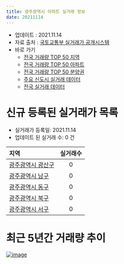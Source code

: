 ```yaml
---
title: 광주광역시 아파트 실거래 정보
date: 20211114
---
```


* 업데이트 : 2021.11.14
* 자료 출처 : [국토교통부 실거래가 공개시스템](http://rt.molit.go.kr)
* 바로 가기
    * [전국 거래량 TOP 50 지역](https://apt-info.github.io/apt-trade-info/tr)
    * [전국 거래량 TOP 50 아파트](https://apt-info.github.io/apt-trade-info/ta)
    * [전국 거래량 TOP 50 분양권](https://apt-info.github.io/apt-trade-info/tb)
    * [주요 신도시 실거래 데이터](https://apt-info.github.io/apt-trade-info/newtown)
    * [전국 실거래 데이터](https://apt-info.github.io/apt-trade-info/all)



<script async src="https://pagead2.googlesyndication.com/pagead/js/adsbygoogle.js"></script>
<!-- 기본광고 -->
<ins class="adsbygoogle"
     style="display:block"
     data-ad-client="ca-pub-1142216861245946"
     data-ad-slot="4805727019"
     data-ad-format="auto"
     data-full-width-responsive="true"></ins>
<script>
     (adsbygoogle = window.adsbygoogle || []).push({});
</script>


# 신규 등록된 실거래가 목록

* 실거래가 등록일: 2021.11.14
* 업데이트 된 실거래 수: 0 건


|지역|실거래수|
|:---|:---:|
|[광주광역시 광산구](https://apt-info.github.io/apt-trade-info/r29200)|0|
|[광주광역시 남구](https://apt-info.github.io/apt-trade-info/r29155)|0|
|[광주광역시 동구](https://apt-info.github.io/apt-trade-info/r29110)|0|
|[광주광역시 북구](https://apt-info.github.io/apt-trade-info/r29170)|0|
|[광주광역시 서구](https://apt-info.github.io/apt-trade-info/r29140)|0|



<script async src="https://pagead2.googlesyndication.com/pagead/js/adsbygoogle.js"></script>
<!-- 기본광고 -->
<ins class="adsbygoogle"
     style="display:block"
     data-ad-client="ca-pub-1142216861245946"
     data-ad-slot="4805727019"
     data-ad-format="auto"
     data-full-width-responsive="true"></ins>
<script>
     (adsbygoogle = window.adsbygoogle || []).push({});
</script>


# 최근 5년간 거래량 추이


<div style="width:100%;">
    <canvas id="deal_progress" height="200"></canvas>
</div>

<script>
new Chart(document.getElementById("deal_progress"), {
    type: 'line',
    data: {
        labels: ['16.01','16.02','16.03','16.04','16.05','16.06','16.07','16.08','16.09','16.10','16.11','16.12','17.01','17.02','17.03','17.04','17.05','17.06','17.07','17.08','17.09','17.10','17.11','17.12','18.01','18.02','18.03','18.04','18.05','18.06','18.07','18.08','18.09','18.10','18.11','18.12','19.01','19.02','19.03','19.04','19.05','19.06','19.07','19.08','19.09','19.10','19.11','19.12','20.01','20.02','20.03','20.04','20.05','20.06','20.07','20.08','20.09','20.10','20.11','20.12','21.01','21.02','21.03','21.04','21.05','21.06','21.07','21.08','21.09','21.10','21.11'],
        datasets: [{
            label: '매매/분양권',
            data: [1510,1756,2167,2024,1884,2282,2515,2439,2450,2945,2364,2179,1817,2415,2331,2037,2678,2881,2667,2511,2823,2261,2628,3490,3316,2717,3380,2360,2707,2648,2552,3075,3105,2827,1923,1617,1804,1696,1723,1578,1624,1800,1891,2013,1954,2259,2159,2611,2429,3134,2236,1790,2407,3250,2770,2256,2555,3725,4537,4159,2079,1943,2732,2504,2554,2246,2729,2628,2624,2268,260],
            borderColor: "rgba(66, 133, 243, 1)",
            backgroundColor: "rgba(66, 133, 243, 0.05)",
            borderWidth: 1,
            pointRadius: 0,
            fill: false,
            lineTension: 0
        },{
            label: '전/월세',
            data: [1303,1379,1331,1279,1338,1503,1311,1289,1098,1363,1181,1224,1313,1520,1574,1346,1355,1465,1406,1692,1548,1208,1335,1374,1628,1387,1577,1335,1451,1698,1616,1379,1328,1712,1460,1384,1850,1579,1725,1782,1758,1850,1833,1716,1765,1773,1604,1604,1730,1866,1454,1524,1686,1885,1864,1663,1406,1429,1503,1620,1699,1466,1676,1597,1675,1872,2107,1908,1980,1622,347],
            borderColor: "rgba(255, 90, 0, 1)",
            backgroundColor: "rgba(255, 90, 0, 0.05)",
            borderWidth: 1,
            pointRadius: 0,
            fill: false,
            lineTension: 0
        },{
            label: '합계',
            data: [2813,3135,3498,3303,3222,3785,3826,3728,3548,4308,3545,3403,3130,3935,3905,3383,4033,4346,4073,4203,4371,3469,3963,4864,4944,4104,4957,3695,4158,4346,4168,4454,4433,4539,3383,3001,3654,3275,3448,3360,3382,3650,3724,3729,3719,4032,3763,4215,4159,5000,3690,3314,4093,5135,4634,3919,3961,5154,6040,5779,3778,3409,4408,4101,4229,4118,4836,4536,4604,3890,607],
            borderColor: "rgba(0, 0, 0, 1)",
            backgroundColor: "rgba(0, 0, 0, 0.03)",
            borderWidth: 0.1,
            pointRadius: 0,
            fill: true,
            lineTension: 0
        }
        ]
    },
    options: {
        responsive: true,
        title: {
            display: false
        },
        tooltips: {
            mode: 'index',
            intersect: false
        },
        hover: {
            mode: 'nearest',
            intersect: true
        },
        scales: {
            xAxes: [{
                display: true,
                scaleLabel: {
                    display: true,
                    labelString: '년/월'
                }
            }],
            yAxes: [{
                display: true,
                ticks: {
                    suggestedMin: 0,
                },
                scaleLabel: {
                    display: true,
                    labelString: '실거래 수'
                }
            }]
        }
    }
});

</script>


[![image](https://apt-info.github.io/images/2020-01-03-apt-trade-info/1024x500.png)](https://play.google.com/store/apps/details?id=com.aptinfo.apttradeinfo)

